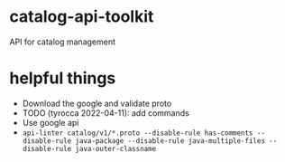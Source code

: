 # catalog-api-toolkit
API for catalog management

# helpful things
* Download the google and validate proto
* TODO (tyrocca 2022-04-11): add commands
* Use google api
* `api-linter catalog/v1/*.proto --disable-rule has-comments --disable-rule java-package --disable-rule java-multiple-files --disable-rule java-outer-classname`
